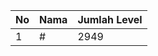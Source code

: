 | No | Nama            | Jumlah Level |
|----|-----------------|--------------|
| 1  | #    |    2949        |
